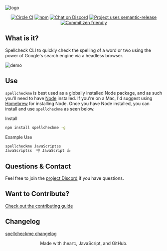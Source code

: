 ![logo](https://user-images.githubusercontent.com/16245634/103610862-b02b3b80-4ee6-11eb-8a9e-677b84a1aa03.png)

<p align="center">
  <a href="https://circleci.com/gh/cujarrett/spellcheckme/tree/main"><img alt="Circle CI" src="https://circleci.com/gh/cujarrett/spellcheckme/tree/main.svg?style=svg"></a>
  <a href="https://www.npmjs.com/package/spellcheckme"><img alt="npm" src="https://img.shields.io/npm/dt/spellcheckme.svg"></a>
  <a href="https://discord.gg/jAA5U52"><img alt="Chat on Discord" src="https://img.shields.io/discord/460598989939802115?label=Discord"></a>
  <a href="https://github.com/semantic-release/semantic-release"><img alt="Project uses semantic-release" src="https://img.shields.io/badge/%20%20%F0%9F%93%A6%F0%9F%9A%80-semantic--release-e10079.svg"></a>
  <a href="http://commitizen.github.io/cz-cli/"><img alt="Commitizen friendly" src="https://img.shields.io/badge/commitizen-friendly-brightgreen.svg?"></a>
</p>

## What is it?

Spellcheck CLI to quickly check the spelling of a word or two using the power of Google's search
engine via a headless browser.

![demo](https://user-images.githubusercontent.com/16245634/103610858-adc8e180-4ee6-11eb-92c6-54d915ed7186.gif)

## Use

`spellcheckme` is best used as a globally installed Node package, and as such you'll need to have
[Node](https://nodejs.org/en/) installed. If you're on a Mac, I'd suggest using [Homebrew](https://brew.sh/)
for installing Node. Once you have Node installed, you can install and use `spellcheckme` as seen
below.

Install
```sh
npm install spellcheckme -g
```

Example Use
```sh
spellcheckme JavaScriptss
JavaScriptss  👎 JavaScript 👍
```

## Questions & Contact
Feel free to join the [project Discord](https://discord.gg/uuQDgzhbrd) if you have questions.

## Want to Contribute?
[Check out the contributing guide](CONTRIBUTING.md)

## Changelog
[spellcheckme changelog](CHANGELOG.md)

<p align="center">
  Made with :heart:, JavaScript, and GitHub.
</p>
